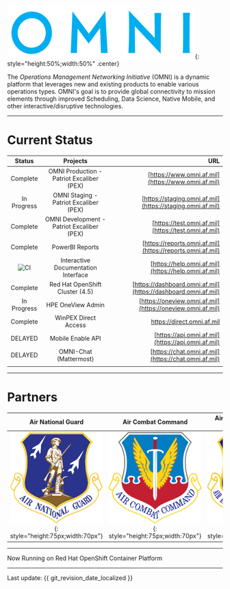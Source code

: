 ![image](img/omni_text_blue.png){: style="height:50%;width:50%" .center}

The _Operations Management Networking Initiative_ (OMNI) is a dynamic platform that leverages new and existing products to enable various operations types. OMNI's goal is to provide global connectivity to mission elements through improved Scheduling, Data Science, Native Mobile, and other interactive/disruptive technologies.

---

# Current Status

| Status | Projects | URL |
| :------------: | :------------: | ------------: | 
| Complete | OMNI Production - Patriot Excaliber (PEX) | [https://www.omni.af.mil](https://www.omni.af.mil) |
| In Progress | OMNI Staging - Patriot Excaliber (PEX) | [https://staging.omni.af.mil](https://staging.omni.af.mil) | 
| Complete | OMNI Development - Patriot Excaliber (PEX) | [https://test.omni.af.mil](https://test.omni.af.mil) |
| Complete | PowerBI Reports | [https://reports.omni.af.mil](https://reports.omni.af.mil) | 
| ![CI](https://github.com/allebone/help.omni.af.mil/workflows/CI/badge.svg?branch=master) | Interactive Documentation Interface | [https://help.omni.af.mil](https://help.omni.af.mil) |
| Complete | Red Hat OpenShift Cluster (4.5) | [https://dashboard.omni.af.mil](https://dashboard.omni.af.mil) | 
| In Progress | HPE OneView Admin | [https://oneview.omni.af.mil](https://oneview.omni.af.mil) | 
| Complete | WinPEX Direct Access | https://direct.omni.af.mil |
| DELAYED | Mobile Enable API | [https://api.omni.af.mil](https://api.omni.af.mil) |
| DELAYED | OMNI-Chat (Mattermost) | [https://chat.omni.af.mil](https://chat.omni.af.mil) |
||||

---

# Partners

| Air National Guard | Air Combat Command | Air Education and Training Command | AFLCMC/ Det 12 (KESSEL RUN) | PEO-BES (BESPIN) |
| :------------: | :------------: | :------------: | :------------: | :------------: |
| ![image](img/ang.png){: style="height:75px;width:70px"} | ![image](img/ACC.png){: style="height:75px;width:70px"} | ![image](img/aetc.png){: style="height:75px;width:70px"} | ![image](img/KR.png){: style="height:75px;width:70px"} | ![image](img/BESPIN.png){: style="height:75px;width:70px"} |

---

Now Running on Red Hat OpenShift Container Platform

---

Last update: {{ git_revision_date_localized }}